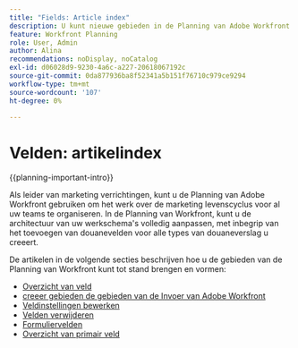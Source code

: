 ```yaml
---
title: "Fields: Article index"
description: U kunt nieuwe gebieden in de Planning van Adobe Workfront toevoegen die op de levenscyclus van uw organisatie wijzen. Velden zijn kenmerken van recordtypen.
feature: Workfront Planning
role: User, Admin
author: Alina
recommendations: noDisplay, noCatalog
exl-id: d06028d9-9230-4a6c-a227-20618067192c
source-git-commit: 0da877936ba8f52341a5b151f76710c979ce9294
workflow-type: tm+mt
source-wordcount: '107'
ht-degree: 0%

---
```



# Velden: artikelindex

<!--<span class="preview">The highlighted information on this page refers to functionality not yet generally available. It is available only in the Preview environment for all customers. After the monthly releases to Production, the same features are also available in the Production environment for customers who enabled fast releases. </span>   

<span class="preview">For information about fast releases, see [Enable or disable fast releases for your organization](/help/quicksilver/administration-and-setup/set-up-workfront/configure-system-defaults/enable-fast-release-process.md). </span> -->

{{planning-important-intro}}

Als leider van marketing verrichtingen, kunt u de Planning van Adobe Workfront gebruiken om het werk over de marketing levenscyclus voor al uw teams te organiseren. In de Planning van Workfront, kunt u de architectuur van uw werkschema&#39;s volledig aanpassen, met inbegrip van het toevoegen van douanevelden voor alle types van douaneverslag u creeert.

De artikelen in de volgende secties beschrijven hoe u de gebieden van de Planning van Workfront kunt tot stand brengen en vormen:

* [Overzicht van veld](/help/quicksilver/planning/fields/fields-overview.md)
* [ creeer gebieden ](/help/quicksilver/planning/fields/create-fields.md)
  <span class="preview">[ de gebieden van de Invoer van Adobe Workfront ](/help/quicksilver/planning/fields/import-fields-from-workfront.md)</span>
* [Veldinstellingen bewerken](/help/quicksilver/planning/fields/edit-fields.md)
* [Velden verwijderen](/help/quicksilver/planning/fields/delete-fields.md)
* [Formuliervelden](/help/quicksilver/planning/fields/formula-fields.md)
* [Overzicht van primair veld](/help/quicksilver/planning/fields/primary-field-overview.md)
